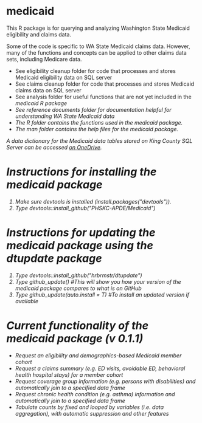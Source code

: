 # medicaid
This R package is for querying and analyzing Washington State Medicaid eligibility and claims data.

Some of the code is specific to WA State Medicaid claims data. 
However, many of the functions and concepts can be applied to other claims data sets, including Medicare data.

- See eligibility cleanup folder for code that processes and stores Medicaid eligibility data on SQL server
- See claims cleanup folder for code that processes and stores Medicaid claims data on SQL server
- See analysis folder for useful functions that are not yet included in the <i>medicaid<i/> R package
- See reference documents folder for documentation helpful for understanding WA State Medicaid data
- The R folder contains the functions used in the <i>medicaid<i/> package.
- The man folder contains the help files for the <i>medicaid<i/> package.

A data dictionary for the Medicaid data tables stored on King County SQL Server can be accessed [on OneDrive](https://kc1-my.sharepoint.com/:x:/g/personal/eli_kern_kingcounty_gov/EZE5ge9YnXxFifiyDIeq8JYBDbiRHIK_t_9-ERAhd13zhQ?e=5PZPiH).

# Instructions for installing the <i>medicaid<i/> package
1) Make sure devtools is installed (install.packages("devtools")).
2) Type devtools::install_github("PHSKC-APDE/Medicaid")

# Instructions for updating the <i>medicaid<i/> package using the <i>dtupdate</i> package
1) Type devtools::install_github("hrbrmstr/dtupdate")
2) Type github_update() #This will show you how your version of the <i>medicaid</i> package compares to what is on GitHub
3) Type github_update(auto.install = T) #To install an updated version if available

# Current functionality of the <i>medicaid<i/> package (v 0.1.1)
- Request an eligibility and demographics-based Medicaid member cohort
- Request a claims summary (e.g. ED visits, avoidable ED, behavioral health hospital stays) for a member cohort
- Request coverage group information (e.g. persons with disabilities) and automatically join to a specified data frame
- Request chronic health condition (e.g. asthma) information and automatically join to a specified data frame
- Tabulate counts by fixed and looped by variables (i.e. data aggregation), with automatic suppression and other features
